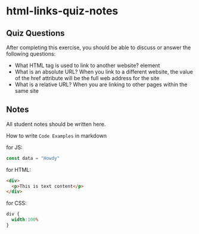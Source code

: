 # html-links-quiz-notes

## Quiz Questions

After completing this exercise, you should be able to discuss or answer the following questions:

- What HTML tag is used to link to another website?
<a> element
- What is an absolute URL?
When you link to a different website, the value of the href attribute will be the full web address for the site
- What is a relative URL?
When you are linking to other pages within the same site

## Notes

All student notes should be written here.


How to write `Code Examples` in markdown

for JS:
```javascript
const data = "Howdy"
```

for HTML:
```html
<div>
  <p>This is text content</p>
</div>
```

for CSS:
```css
div {
  width:100%
}
```

